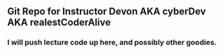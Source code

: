 ## Git Repo for Instructor Devon AKA cyberDev AKA realestCoderAlive
### I will push lecture code up here, and possibly other goodies.
